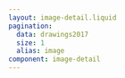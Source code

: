 ```yaml
---
layout: image-detail.liquid
pagination:
  data: drawings2017
  size: 1
  alias: image
component: image-detail
---
```

